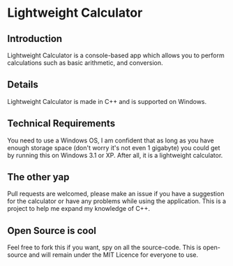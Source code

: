 # Lightweight Calculator
## Introduction
Lightweight Calculator is a console-based app which allows you to perform calculations such as basic arithmetic, and conversion.
## Details
Lightweight Calculator is made in C++ and is supported on Windows.
## Technical Requirements
You need to use a Windows OS, I am confident that as long as you have enough storage space (don't worry it's not even 1 gigabyte) you could get by running this on Windows 3.1 or XP.
After all, it is a lightweight calculator.
## The other yap
Pull requests are welcomed, please make an issue if you have a suggestion for the calculator or have any problems while using the application.
This is a project to help me expand my knowledge of C++.
## Open Source is cool
Feel free to fork this if you want, spy on all the source-code. This is open-source and will remain under the MIT Licence for everyone to use.
